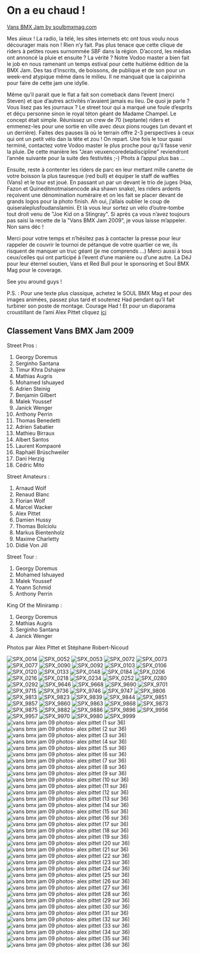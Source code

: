 # On a eu chaud !

<!-- Stéphane Bachmann -->

[Vans BMX Jam by soulbmxmag.com](http://soulbmxmag.com/soul/14.Videos_soul/2009/09/28/2185?BMXINFOSID=d5d554b26e0494832406218af8490698)

Mes aïeux ! La radio, la télé, les sites internets etc ont tous voulu nous décourager mais non ! Rien n’y fait. Pas plus tenace que cette clique de riders à petites roues surnommée SBF dans la région. D’accord, les médias ont annoncé la pluie et ensuite ? La vérité ? Notre Vodoo master a bien fait le job en nous ramenant un temps estival pour cette huitième édition de la BMX Jam. Des tas d’inscrits, de boissons, de publique et de son pour un week-end atypique même dans le milieu. Il ne manquait que la caïpirinha pour faire de cette jam une idylle.

Même qu’il parait que le flat a fait son comeback dans l’event (merci Steven) et que d’autres activités n’avaient jamais eu lieu. De quoi je parle ? Vous lisez pas les journaux ? Le street tour qui a marqué une foule d’esprits et déçu personne sinon le royal téton géant de Madame Champel. Le concept était simple. Réunissez un crew de 70 (septante) riders et emmenez-les pour une sortie en ville avec deux pions rouges (un devant et un derrière). Faites des pauses là où le terrain offre 2-3 perspectives à ceux qui ont un petit vélo dan la tête et zou ! On repart. Une fois le tour quasi terminé, contactez votre Vodoo master le plus proche pour qu’il fasse venir la pluie. De cette manière les "Jean veuxencoredeladiscipline" reviendront l’année suivante pour la suite des festivités ;-) Phots à l’appui plus bas ...

Ensuite, reste à contenter les riders de parc en leur mettant mille canette de votre boisson la plus tauresque (red bull) et équiper le staff de waffles (Vans) et le tour est joué. En passant un par un devant le trio de juges (Haa, Fazon et Quineditmotmaisencode aka shawn snake), les riders ardents reçoivent une dénomination numéraire et on les fait se placer devant de grands logos pour la photo finish. Ah oui, j’allais oublier le coup de quiseraleplusfoudanslamini. Et là vous leur sortez un vélo d’outre-tombe tout droit venu de "Joe Kid on a Stingray". Si après ça vous n’avez toujours pas saisi la recette de la "Vans BMX Jam 2009", je vous laisse m’appeler. Non sans déc !

Merci pour votre temps et n’hésitez pas à contacter la presse pour leur rappeler de couvrir le tournoi de pétanque de votre quartier ce we, ils risquent de manquer un truc géant (je me comprends ...) Merci aussi à tous ceux/celles qui ont participé à l’event d’une manière ou d’une autre. La DéJ pour leur éternel soutien, Vans et Red Bull pour le sponsoring et Soul BMX Mag pour le coverage.

See you around guys !

P.S. : Pour une texte plus classique, achetez le SOUL BMX Mag et pour des images animées, passez plus tard et soutenez Had pendant qu’il fait turbiner son poste de montage. Courage Had ! Et pour un diaporama croustillant de l’ami Alex Pittet cliquez [ici](http://www.youtube.com/watch?v=BUXgHHHek-4)

## Classement Vans BMX Jam 2009

Street Pros :

1. Georgy Doremus
1. Serginho Santana
1. Timur Khra Dshajew
1. Mathias Augris
1. Mohamed Ishuayed
1. Adrien Steinig
1. Benjamin Gilbert
1. Malek Youssef
1. Janick Wenger
1. Anthony Perrin
1. Thomas Benedetti
1. Adrien Sabatier
1. Mathieu Birraux
1. Albert Santos
1. Laurent Kompaoré
1. Raphaël Brüschweiler
1. Dani Herzig
1. Cédric Mito

Street Amateurs :

1. Arnaud Wolf
1. Renaud Blanc
1. Florian Wolf
1. Marcel Wacker
1. Alex Pittet
1. Damien Hussy
1. Thomas Bolciolu
1. Markus Bientenholz
1. Maxime Charletty
1. Didié Von Jill

Street Tour :

1. Georgy Doremus
1. Mohamed Ishuayed
1. Malek Youssef
1. Yoann Schmid
1. Anthony Perrin

King Of the Miniramp :

1. Georgy Doremus
1. Mathias Augris
1. Serginho Santana
1. Janick Wenger

Photos par Alex Pittet et Stéphane Robert-Nicoud

![SPX_0014](./media/SPX_0014.JPG)
![SPX_0052](./media/SPX_0052.JPG)
![SPX_0053](./media/SPX_0053.JPG)
![SPX_0072](./media/SPX_0072.JPG)
![SPX_0073](./media/SPX_0073.JPG)
![SPX_0077](./media/SPX_0077.JPG)
![SPX_0090](./media/SPX_0090.JPG)
![SPX_0092](./media/SPX_0092.JPG)
![SPX_0103](./media/SPX_0103.JPG)
![SPX_0106](./media/SPX_0106.JPG)
![SPX_0120](./media/SPX_0120.JPG)
![SPX_0133](./media/SPX_0133.JPG)
![SPX_0148](./media/SPX_0148.JPG)
![SPX_0184](./media/SPX_0184.JPG)
![SPX_0206](./media/SPX_0206.JPG)
![SPX_0216](./media/SPX_0216.JPG)
![SPX_0218](./media/SPX_0218.JPG)
![SPX_0234](./media/SPX_0234.JPG)
![SPX_0252](./media/SPX_0252.JPG)
![SPX_0280](./media/SPX_0280.JPG)
![SPX_0292](./media/SPX_0292.JPG)
![SPX_9646](./media/SPX_9646.JPG)
![SPX_9668](./media/SPX_9668.JPG)
![SPX_9690](./media/SPX_9690.JPG)
![SPX_9701](./media/SPX_9701.JPG)
![SPX_9715](./media/SPX_9715.JPG)
![SPX_9736](./media/SPX_9736.JPG)
![SPX_9746](./media/SPX_9746.JPG)
![SPX_9747](./media/SPX_9747.JPG)
![SPX_9806](./media/SPX_9806.JPG)
![SPX_9813](./media/SPX_9813.JPG)
![SPX_9823](./media/SPX_9823.JPG)
![SPX_9839](./media/SPX_9839.JPG)
![SPX_9844](./media/SPX_9844.JPG)
![SPX_9851](./media/SPX_9851.JPG)
![SPX_9857](./media/SPX_9857.JPG)
![SPX_9860](./media/SPX_9860.JPG)
![SPX_9863](./media/SPX_9863.JPG)
![SPX_9868](./media/SPX_9868.JPG)
![SPX_9873](./media/SPX_9873.JPG)
![SPX_9875](./media/SPX_9875.JPG)
![SPX_9882](./media/SPX_9882.JPG)
![SPX_9886](./media/SPX_9886.JPG)
![SPX_9896](./media/SPX_9896.JPG)
![SPX_9956](./media/SPX_9956.JPG)
![SPX_9957](./media/SPX_9957.JPG)
![SPX_9970](./media/SPX_9970.JPG)
![SPX_9980](./media/SPX_9980.JPG)
![SPX_9999](./media/SPX_9999.JPG)
![vans bmx jam 09 photos- alex pittet (1 sur 36)](./media/vans-bmx-jam-09-photos-alex-pittet-1-sur-36.jpg)
![vans bmx jam 09 photos- alex pittet (2 sur 36)](./media/vans-bmx-jam-09-photos-alex-pittet-2-sur-36.jpg)
![vans bmx jam 09 photos- alex pittet (3 sur 36)](./media/vans-bmx-jam-09-photos-alex-pittet-3-sur-36.jpg)
![vans bmx jam 09 photos- alex pittet (4 sur 36)](./media/vans-bmx-jam-09-photos-alex-pittet-4-sur-36.jpg)
![vans bmx jam 09 photos- alex pittet (5 sur 36)](./media/vans-bmx-jam-09-photos-alex-pittet-5-sur-36.jpg)
![vans bmx jam 09 photos- alex pittet (6 sur 36)](./media/vans-bmx-jam-09-photos-alex-pittet-6-sur-36.jpg)
![vans bmx jam 09 photos- alex pittet (7 sur 36)](./media/vans-bmx-jam-09-photos-alex-pittet-7-sur-36.jpg)
![vans bmx jam 09 photos- alex pittet (8 sur 36)](./media/vans-bmx-jam-09-photos-alex-pittet-8-sur-36.jpg)
![vans bmx jam 09 photos- alex pittet (9 sur 36)](./media/vans-bmx-jam-09-photos-alex-pittet-9-sur-36.jpg)
![vans bmx jam 09 photos- alex pittet (10 sur 36)](./media/vans-bmx-jam-09-photos-alex-pittet-10-sur-36.jpg)
![vans bmx jam 09 photos- alex pittet (11 sur 36)](./media/vans-bmx-jam-09-photos-alex-pittet-11-sur-36.jpg)
![vans bmx jam 09 photos- alex pittet (12 sur 36)](./media/vans-bmx-jam-09-photos-alex-pittet-12-sur-36.jpg)
![vans bmx jam 09 photos- alex pittet (13 sur 36)](./media/vans-bmx-jam-09-photos-alex-pittet-13-sur-36.jpg)
![vans bmx jam 09 photos- alex pittet (14 sur 36)](./media/vans-bmx-jam-09-photos-alex-pittet-14-sur-36.jpg)
![vans bmx jam 09 photos- alex pittet (15 sur 36)](./media/vans-bmx-jam-09-photos-alex-pittet-15-sur-36.jpg)
![vans bmx jam 09 photos- alex pittet (16 sur 36)](./media/vans-bmx-jam-09-photos-alex-pittet-16-sur-36.jpg)
![vans bmx jam 09 photos- alex pittet (17 sur 36)](./media/vans-bmx-jam-09-photos-alex-pittet-17-sur-36.jpg)
![vans bmx jam 09 photos- alex pittet (18 sur 36)](./media/vans-bmx-jam-09-photos-alex-pittet-18-sur-36.jpg)
![vans bmx jam 09 photos- alex pittet (19 sur 36)](./media/vans-bmx-jam-09-photos-alex-pittet-19-sur-36.jpg)
![vans bmx jam 09 photos- alex pittet (20 sur 36)](./media/vans-bmx-jam-09-photos-alex-pittet-20-sur-36.jpg)
![vans bmx jam 09 photos- alex pittet (21 sur 36)](./media/vans-bmx-jam-09-photos-alex-pittet-21-sur-36.jpg)
![vans bmx jam 09 photos- alex pittet (22 sur 36)](./media/vans-bmx-jam-09-photos-alex-pittet-22-sur-36.jpg)
![vans bmx jam 09 photos- alex pittet (23 sur 36)](./media/vans-bmx-jam-09-photos-alex-pittet-23-sur-36.jpg)
![vans bmx jam 09 photos- alex pittet (24 sur 36)](./media/vans-bmx-jam-09-photos-alex-pittet-24-sur-36.jpg)
![vans bmx jam 09 photos- alex pittet (25 sur 36)](./media/vans-bmx-jam-09-photos-alex-pittet-25-sur-36.jpg)
![vans bmx jam 09 photos- alex pittet (26 sur 36)](./media/vans-bmx-jam-09-photos-alex-pittet-26-sur-36.jpg)
![vans bmx jam 09 photos- alex pittet (27 sur 36)](./media/vans-bmx-jam-09-photos-alex-pittet-27-sur-36.jpg)
![vans bmx jam 09 photos- alex pittet (28 sur 36)](./media/vans-bmx-jam-09-photos-alex-pittet-28-sur-36.jpg)
![vans bmx jam 09 photos- alex pittet (29 sur 36)](./media/vans-bmx-jam-09-photos-alex-pittet-29-sur-36.jpg)
![vans bmx jam 09 photos- alex pittet (30 sur 36)](./media/vans-bmx-jam-09-photos-alex-pittet-30-sur-36.jpg)
![vans bmx jam 09 photos- alex pittet (31 sur 36)](./media/vans-bmx-jam-09-photos-alex-pittet-31-sur-36.jpg)
![vans bmx jam 09 photos- alex pittet (32 sur 36)](./media/vans-bmx-jam-09-photos-alex-pittet-32-sur-36.jpg)
![vans bmx jam 09 photos- alex pittet (33 sur 36)](./media/vans-bmx-jam-09-photos-alex-pittet-33-sur-36.jpg)
![vans bmx jam 09 photos- alex pittet (34 sur 36)](./media/vans-bmx-jam-09-photos-alex-pittet-34-sur-36.jpg)
![vans bmx jam 09 photos- alex pittet (35 sur 36)](./media/vans-bmx-jam-09-photos-alex-pittet-35-sur-36.jpg)
![vans bmx jam 09 photos- alex pittet (36 sur 36)](./media/vans-bmx-jam-09-photos-alex-pittet-36-sur-36.jpg)
